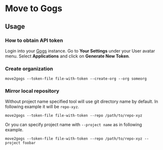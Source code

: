 # Move to Gogs

## Usage

### How to obtain API token

Login into your [Gogs](https://gogs.io/) instance. Go to **Your Settings** under your User avatar menu. Select **Applications** and click on **Generate New Token**.

### Create organization

```
move2gogs --token-file file-with-token --create-org --org someorg
```

### Mirror local repository

Without project name specified tool will use git directory name by default.
In following example it will be `repo-xyz`.

```
move2gogs --token-file file-with-token --repo /path/to/repo-xyz
```

Or you can specify project name with `--project name` as in following example.

```
move2gogs --token-file file-with-token --repo /path/to/repo-xyz --project foobar
```
